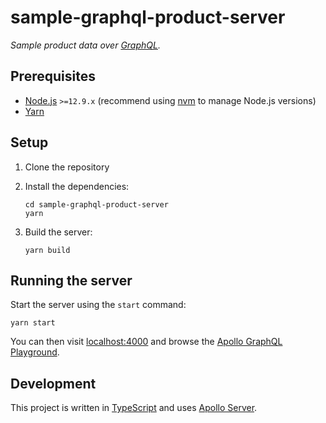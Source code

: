# sample-graphql-product-server

_Sample product data over [GraphQL](https://graphql.org)._

## Prerequisites

* [Node.js](https://nodejs.org/en/) `>=12.9.x` (recommend using
  [nvm](https://github.com/nvm-sh/nvm/) to manage Node.js versions)
* [Yarn](https://yarnpkg.com/en/)

## Setup

1. Clone the repository
2. Install the dependencies:

    ```shell
    cd sample-graphql-product-server
    yarn
    ```
3. Build the server:

    ```shell
    yarn build
    ```

## Running the server

Start the server using the `start` command:

```shell
yarn start
```

You can then visit [localhost:4000](http://localhost:4000) and browse the
[Apollo GraphQL Playground](https://www.apollographql.com/docs/apollo-server/features/graphql-playground/).

## Development

This project is written in [TypeScript](https://www.typescriptlang.org) and uses
[Apollo Server](https://www.apollographql.com/docs/apollo-server/).
